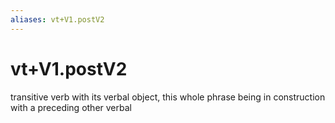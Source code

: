```yaml
---
aliases: vt+V1.postV2
---
```

# vt+V1.postV2

transitive verb with its verbal object, this whole phrase being in construction with a preceding other verbal